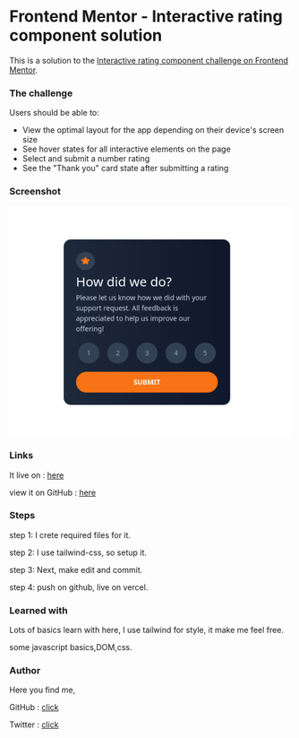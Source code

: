 # Frontend Mentor - Interactive rating component solution

This is a solution to the [Interactive rating component challenge on Frontend Mentor](https://www.frontendmentor.io/challenges/interactive-rating-component-koxpeBUmI). 

### The challenge

Users should be able to:

- View the optimal layout for the app depending on their device's screen size
- See hover states for all interactive elements on the page
- Select and submit a number rating
- See the "Thank you" card state after submitting a rating

### Screenshot
![](./images/screenshot1.png)

### Links
It live on : [here](https://rateit.vercel.app)

view it on GitHub : [here](https://github.com/Govin-R/rating-fmentor)

### Steps
step 1: I crete required files for it.

step 2: I use tailwind-css, so setup it.

step 3: Next, make edit and commit.

step 4:	push on github, live on vercel.

### Learned with
Lots of basics learn with here,
I use tailwind for style, it make me feel free.

some javascript basics,DOM,css.

### Author 
Here you find me,

GitHub : [click](https://github.com/Govin-R/)

Twitter : [click](https://twitter.com/g_repl)


